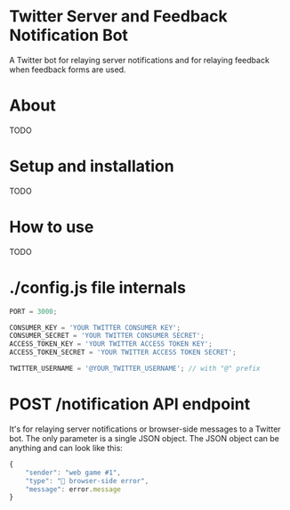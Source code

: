 # Twitter Server and Feedback Notification Bot

A Twitter bot for relaying server notifications and for relaying feedback when feedback forms are used.

# About

TODO

# Setup and installation

TODO

# How to use

TODO

# ./config.js file internals

```javascript
PORT = 3000;

CONSUMER_KEY = 'YOUR TWITTER CONSUMER KEY';
CONSUMER_SECRET = 'YOUR TWITTER CONSUMER SECRET';
ACCESS_TOKEN_KEY = 'YOUR TWITTER ACCESS TOKEN KEY';
ACCESS_TOKEN_SECRET = 'YOUR TWITTER ACCESS TOKEN SECRET';

TWITTER_USERNAME = '@YOUR_TWITTER_USERNAME'; // with "@" prefix
```

# POST /notification API endpoint

It's for relaying server notifications or browser-side messages to a Twitter bot. The only parameter is a single JSON object. The JSON object can be anything and can look like this:

```javascript
{
    "sender": "web game #1",
    "type": "🔔 browser-side error",
    "message": error.message
}
```
